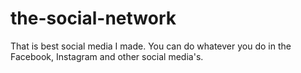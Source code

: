 # the-social-network
That is best social media I made. You can do whatever you do in the Facebook, Instagram and other social media's. 
